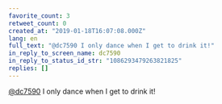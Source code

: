 ```yaml
---
favorite_count: 3
retweet_count: 0
created_at: "2019-01-18T16:07:08.000Z"
lang: en
full_text: "@dc7590 I only dance when I get to drink it!"
in_reply_to_screen_name: dc7590
in_reply_to_status_id_str: "1086293479263821825"
replies: []
---
```


[@dc7590](https://twitter.com/dc7590) I only dance when I get to drink it!
